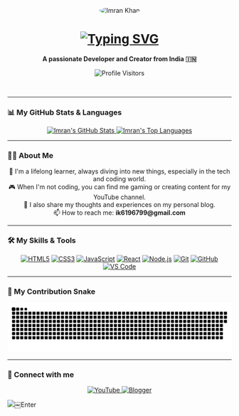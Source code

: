 <div align="center">

  <!-- Profile Avatar -->
  <img src="https://avatars.githubusercontent.com/u/108994511?v=4" width="150" height="150" alt="Imran Khan" style="border-radius:50%;">

  <!-- Animated Greeting with Gradient -->
  <h1>
    <a href="https://github.com/merijaangaming007">
      <img src="https://readme-typing-svg.herokuapp.com?font=Poppins&size=35&color=8A2BE2¢er=true&vCenter=true&width=500&lines=Hi+there+%F0%9F%91%8B,+I'm+Imran+Khan!;" alt="Typing SVG" />
    </a>
  </h1>

  <!-- Subtitle -->
  <p><b>A passionate Developer and Creator from India 🇮🇳</b></p>
  
  <!-- Visitor Counter -->
  <p>
    <img src="https://komarev.com/ghpvc/?username=merijaangaming007&label=Profile+Visitors&color=blueviolet&style=flat-square" alt="Profile Visitors"/>
  </p>
  
  <br>
</div>

---

### 📊 My GitHub Stats & Languages

<div align="center">
  <a href="https://github.com/merijaangaming007">
    <img width="49%" src="https://github-readme-stats.vercel.app/api?username=merijaangaming007&show_icons=true&theme=tokyonight&border_radius=10&border_color=6A43A3&title_color=9745f5&icon_color=9745f5" alt="Imran's GitHub Stats"/>
  </a>
  <a href="https://github.com/merijaangaming007">
    <img width="49%" src="https://github-readme-stats.vercel.app/api/top-langs/?username=merijaangaming007&layout=compact&theme=tokyonight&border_radius=10&border_color=6A43A3&title_color=9745f5" alt="Imran's Top Languages"/>
  </a>
</div>

---

### 👨‍💻 About Me

<div align="center">
<p>
🌱 I'm a lifelong learner, always diving into new things, especially in the tech and coding world.<br>
🎮 When I'm not coding, you can find me gaming or creating content for my YouTube channel.<br>
📝 I also share my thoughts and experiences on my personal blog.<br>
📫 How to reach me: <b>ik6196799@gmail.com</b>
</p>
</div>

---

### 🛠️ My Skills & Tools

<p align="center">
  <a href="#"><img src="https://img.shields.io/badge/HTML5-E34F26?style=for-the-badge&logo=html5&logoColor=white" alt="HTML5"/></a>
  <a href="#"><img src="https://img.shields.io/badge/CSS3-1572B6?style=for-the-badge&logo=css3&logoColor=white" alt="CSS3"/></a>
  <a href="#"><img src="https://img.shields.io/badge/JavaScript-F7DF1E?style=for-the-badge&logo=javascript&logoColor=black" alt="JavaScript"/></a>
  <a href="#"><img src="https://img.shields.io/badge/React-20232A?style=for-the-badge&logo=react&logoColor=61DAFB" alt="React"/></a>
  <a href="#"><img src="https://img.shields.io/badge/Node.js-339933?style=for-the-badge&logo=nodedotjs&logoColor=white" alt="Node.js"/></a>
  <a href="#"><img src="https://img.shields.io/badge/Git-F05032?style=for-the-badge&logo=git&logoColor=white" alt="Git"/></a>
  <a href="#"><img src="https://img.shields.io/badge/GitHub-181717?style=for-the-badge&logo=github&logoColor=white" alt="GitHub"/></a>
  <a href="#"><img src="https://img.shields.io/badge/VS_Code-007ACC?style=for-the-badge&logo=visualstudiocode&logoColor=white" alt="VS Code"/></a>
</p>

---

### 🐍 My Contribution Snake

<div align="center">
  <img src="https://raw.githubusercontent.com/merijaangaming007/merijaangaming007/output/github-contribution-grid-snake-dark.svg" alt="Snake animation">
</div>

---

### 🔗 Connect with me

<div align="center">
  <a href="https://youtube.com/@merijaangaming9038" target="_blank">
    <img src="https://img.shields.io/badge/YouTube-FF0000?style=for-the-badge&logo=youtube&logoColor=white" alt="YouTube"/>
  </a>
  <a href="https://merijaanho007.blogspot.com/" target="_blank">
    <img src="https://img.shields.io/badge/Blogger-FF5722?style=for-the-badge&logo=blogger&logoColor=white" alt="Blogger"/>
  </a>
</div>

<img src="https://capsule-render.vercel.app/api?type=slice&color=gradient&height=150§ion=footer"/>￼Enter

